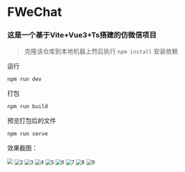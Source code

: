 # FWeChat

### 这是一个基于Vite+Vue3+Ts搭建的仿微信项目

>克隆该仓库到本地机器上然后执行 `npm install` 安装依赖

运行

```bash
npm run dev
```

打包
```bash
npm run build
```

预览打包后的文件
```bash
npm run serve
```



效果截图：

<img src=".\images\1.png" style="zoom:80%;" />


<img src=".\images\2.png" alt="2" style="zoom:80%;" />

<img src=".\images\3.png" alt="3" style="zoom:80%;" />

<img src=".\images\4.png" alt="4" style="zoom:80%;" />

<img src=".\images\5.png" alt="5" style="zoom:80%;" />

<img src=".\images\6.png" alt="6" style="zoom:80%;" />

<img src=".\images\7.png" alt="7" style="zoom:80%;" />

<img src=".\images\8.png" alt="8" style="zoom:80%;" />

<img src=".\images\9.png" alt="9" style="zoom:80%;" />